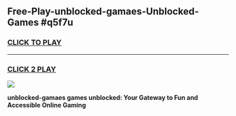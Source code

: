 
## Free-Play-unblocked-gamaes-Unblocked-Games #q5f7u
<h3>
<a href="https://news.freeplayer.one?title=unblocked-gamaes&ref=8M">CLICK TO PLAY</a></h3>
<hr>

<h3>
<a href="https://news.freeplayer.one?title=unblocked-gamaes&ref=8M">CLICK 2 PLAY</a>
  
</h3>

<a href="https://news.freeplayer.one?title=unblocked-gamaes&ref=8M"><img src="https://clearcache.store/games.png"></a>


**unblocked-gamaes games unblocked: Your Gateway to Fun and Accessible Online Gaming**

